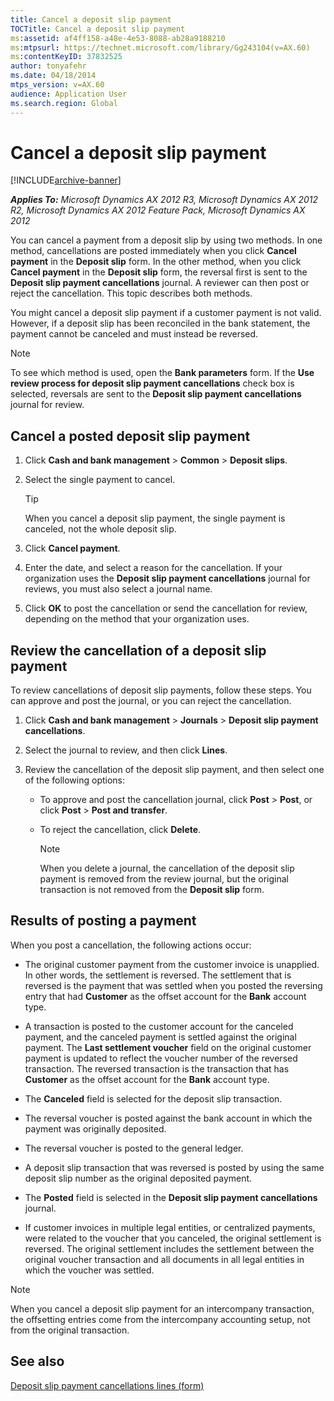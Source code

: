 ```yaml
---
title: Cancel a deposit slip payment
TOCTitle: Cancel a deposit slip payment
ms:assetid: af4ff158-a48e-4e53-8088-ab28a9188210
ms:mtpsurl: https://technet.microsoft.com/library/Gg243104(v=AX.60)
ms:contentKeyID: 37832525
author: tonyafehr
ms.date: 04/18/2014
mtps_version: v=AX.60
audience: Application User
ms.search.region: Global
---
```


# Cancel a deposit slip payment 


[!INCLUDE[archive-banner](includes/archive-banner.md)]


_**Applies To:** Microsoft Dynamics AX 2012 R3, Microsoft Dynamics AX 2012 R2, Microsoft Dynamics AX 2012 Feature Pack, Microsoft Dynamics AX 2012_

You can cancel a payment from a deposit slip by using two methods. In one method, cancellations are posted immediately when you click **Cancel payment** in the **Deposit slip** form. In the other method, when you click **Cancel payment** in the **Deposit slip** form, the reversal first is sent to the **Deposit slip payment cancellations** journal. A reviewer can then post or reject the cancellation. This topic describes both methods.

You might cancel a deposit slip payment if a customer payment is not valid. However, if a deposit slip has been reconciled in the bank statement, the payment cannot be canceled and must instead be reversed.


> [!NOTE]
> <P>To see which method is used, open the <STRONG>Bank parameters</STRONG> form. If the <STRONG>Use review process for deposit slip payment cancellations</STRONG> check box is selected, reversals are sent to the <STRONG>Deposit slip payment cancellations</STRONG> journal for review.</P>



## Cancel a posted deposit slip payment

1.  Click **Cash and bank management** \> **Common** \> **Deposit slips**.

2.  Select the single payment to cancel.
    

    > [!TIP]
    > <P>When you cancel a deposit slip payment, the single payment is canceled, not the whole deposit slip.</P>



3.  Click **Cancel payment**.

4.  Enter the date, and select a reason for the cancellation. If your organization uses the **Deposit slip payment cancellations** journal for reviews, you must also select a journal name.

5.  Click **OK** to post the cancellation or send the cancellation for review, depending on the method that your organization uses.

## Review the cancellation of a deposit slip payment

To review cancellations of deposit slip payments, follow these steps. You can approve and post the journal, or you can reject the cancellation.

1.  Click **Cash and bank management** \> **Journals** \> **Deposit slip payment cancellations**.

2.  Select the journal to review, and then click **Lines**.

3.  Review the cancellation of the deposit slip payment, and then select one of the following options:
    
      - To approve and post the cancellation journal, click **Post** \> **Post**, or click **Post** \> **Post and transfer**.
    
      - To reject the cancellation, click **Delete**.
        

        > [!NOTE]
        > <P>When you delete a journal, the cancellation of the deposit slip payment is removed from the review journal, but the original transaction is not removed from the <STRONG>Deposit slip</STRONG> form.</P>



## Results of posting a payment

When you post a cancellation, the following actions occur:

  - The original customer payment from the customer invoice is unapplied. In other words, the settlement is reversed. The settlement that is reversed is the payment that was settled when you posted the reversing entry that had **Customer** as the offset account for the **Bank** account type.

  - A transaction is posted to the customer account for the canceled payment, and the canceled payment is settled against the original payment. The **Last settlement voucher** field on the original customer payment is updated to reflect the voucher number of the reversed transaction. The reversed transaction is the transaction that has **Customer** as the offset account for the **Bank** account type.

  - The **Canceled** field is selected for the deposit slip transaction.

  - The reversal voucher is posted against the bank account in which the payment was originally deposited.

  - The reversal voucher is posted to the general ledger.

  - A deposit slip transaction that was reversed is posted by using the same deposit slip number as the original deposited payment.

  - The **Posted** field is selected in the **Deposit slip payment cancellations** journal.

  - If customer invoices in multiple legal entities, or centralized payments, were related to the voucher that you canceled, the original settlement is reversed. The original settlement includes the settlement between the original voucher transaction and all documents in all legal entities in which the voucher was settled.


> [!NOTE]
> <P>When you cancel a deposit slip payment for an intercompany transaction, the offsetting entries come from the intercompany accounting setup, not from the original transaction.</P>



## See also

[Deposit slip payment cancellations lines (form)](https://technet.microsoft.com/library/hh242809\(v=ax.60\))

  


